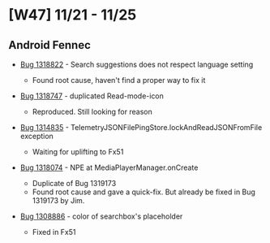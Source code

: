 # [W47] 11/21 - 11/25

## Android Fennec

* [Bug 1318822](https://bugzilla.mozilla.org/show_bug.cgi?id=1318822) -  Search suggestions does not respect language setting
    - Found root cause, haven't find a proper way to fix it

* [Bug 1318747](https://bugzilla.mozilla.org/show_bug.cgi?id=1318747) - duplicated Read-mode-icon
    - Reproduced. Still looking for reason

* [Bug 1314835](https://bugzilla.mozilla.org/show_bug.cgi?id=1314835) - TelemetryJSONFilePingStore.lockAndReadJSONFromFile exception
    - Waiting for uplifting to Fx51

* [Bug 1318074](https://bugzilla.mozilla.org/show_bug.cgi?id=1318074) - NPE at MediaPlayerManager.onCreate
    - Duplicate of Bug 1319173
    - Found root cause and gave a quick-fix. But already be fixed in Bug 1319173 by Jim.

* [Bug 1308886](https://bugzilla.mozilla.org/show_bug.cgi?id=1308886) - color of searchbox's placeholder
    - Fixed in Fx51

